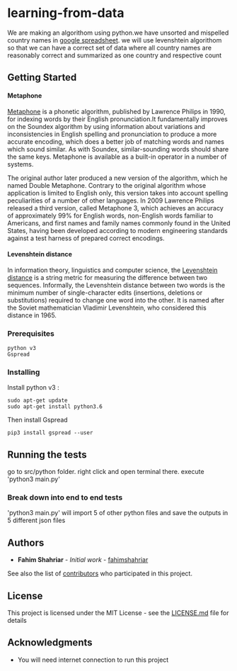 # learning-from-data

We are making an algorithom using python.we have unsorted and mispelled country names in [google spreadsheet](https://docs.google.com/spreadsheets/d/1VcBcujda5q5zEpeAdUhCVqk-cYs7Vl_U_Xaq6Hh9ySg/edit?usp=sharing).
we will use levenshtein algorithom  so that we can have a correct set of data where all country names are reasonably correct and summarized as one country and respective count

## Getting Started
#### Metaphone
[Metaphone](https://en.wikipedia.org/wiki/Metaphone#Metaphone_3) is a phonetic algorithm, published by Lawrence Philips in 1990, for indexing words by their English pronunciation.It fundamentally improves on the Soundex algorithm by using information about variations and inconsistencies in English spelling and pronunciation to produce a more accurate encoding, which does a better job of matching words and names which sound similar. As with Soundex, similar-sounding words should share the same keys. Metaphone is available as a built-in operator in a number of systems.

The original author later produced a new version of the algorithm, which he named Double Metaphone. Contrary to the original algorithm whose application is limited to English only, this version takes into account spelling peculiarities of a number of other languages. In 2009 Lawrence Philips released a third version, called Metaphone 3, which achieves an accuracy of approximately 99% for English words, non-English words familiar to Americans, and first names and family names commonly found in the United States, having been developed according to modern engineering standards against a test harness of prepared correct encodings.

#### Levenshtein distance
In information theory, linguistics and computer science, the [Levenshtein distance](https://en.wikipedia.org/wiki/Levenshtein_distance) is a string metric for measuring the difference between two sequences. Informally, the Levenshtein distance between two words is the minimum number of single-character edits (insertions, deletions or substitutions) required to change one word into the other. It is named after the Soviet mathematician Vladimir Levenshtein, who considered this distance in 1965.
### Prerequisites

```
python v3
Gspread
```

### Installing

Install python v3 :

```
sudo apt-get update
sudo apt-get install python3.6
```

Then install Gspread

```
pip3 install gspread --user
```

## Running the tests

go to src/python folder.
right click and open terminal there.
execute 'python3 main.py'

### Break down into end to end tests

'python3 main.py' will import 5 of other python files
and save the outputs in 5 different json files

## Authors

* **Fahim Shahriar** - *Initial work* - [fahimshahriar](https://github.com/udo0oy)

See also the list of [contributors](https://github.com/udo0oy/learning-from-data/contributors) who participated in this project.

## License

This project is licensed under the MIT License - see the [LICENSE.md](LICENSE.md) file for details

## Acknowledgments

* You will need internet connection to run this project
